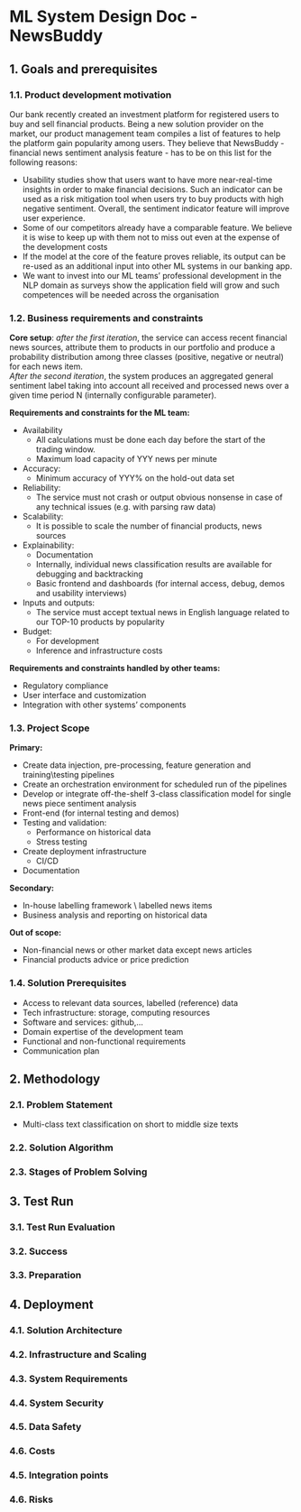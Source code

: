 # ML System Design Doc - NewsBuddy

## 1. Goals and prerequisites
### 1.1. Product development motivation  

Our bank recently created an investment platform for registered users to buy and sell financial products. Being a new solution provider on the market, our product management team compiles a list of features to help the platform gain popularity among users.
They believe that NewsBuddy - financial news sentiment analysis feature - has to be on this list for the following reasons:  
- Usability studies show that users want to have more near-real-time insights in order to make financial decisions. Such an indicator can be used as a risk mitigation tool when users try to buy products with high negative sentiment. Overall, the sentiment indicator feature will improve user experience.
- Some of our competitors already have a comparable feature. We believe it is wise to keep up with them not to miss out even at the expense of the development costs
- If the model at the core of the feature proves reliable, its output can be re-used as an additional input into other ML systems in our banking app.
- We want to invest into our ML teams’ professional development in the NLP domain as surveys show the application field will grow and such competences will be needed across the organisation

### 1.2. Business requirements and constraints  
**Core setup**: *after the first iteration*, the service can access recent financial news sources, attribute them to products in our portfolio and produce a probability distribution among three classes (positive, negative or neutral) for each news item.   
*After the second iteration*, the system produces an aggregated general sentiment label taking into account all received and processed news over a given time period N (internally configurable parameter).

**Requirements and constraints for the ML team:**
- Availability
  - All calculations must be done each day before the start of the trading window.
  - Maximum load capacity of YYY news per minute
- Accuracy:
  -   Minimum accuracy of YYY% on the hold-out data set
- Reliability:
  - The service must not crash or output obvious nonsense in case of any technical issues (e.g. with parsing raw data)  
- Scalability:
  - It is possible to scale the number of financial products, news sources
- Explainability:
  - Documentation
  - Internally, individual news classification results are available for debugging and backtracking
  - Basic frontend and dashboards (for internal access, debug, demos and usability interviews)
- Inputs and outputs:
  - The service must accept textual news in English language related to our TOP-10 products by popularity
- Budget:
  - For development
  - Inference and infrastructure costs 

**Requirements and constraints handled by other teams:**
- Regulatory compliance 
- User interface and customization
- Integration with other systems’ components



### 1.3. Project Scope 

**Primary:**
- Create data injection, pre-processing, feature generation and training\testing pipelines
- Create an orchestration environment for scheduled run of the pipelines 
- Develop or integrate off-the-shelf 3-class classification model for single news piece sentiment analysis
- Front-end (for internal testing and demos)
- Testing and validation:
  - Performance on historical data
  - Stress testing
- Create deployment infrastructure
  - CI/CD
- Documentation

**Secondary:**
- In-house labelling framework \ labelled news items
- Business analysis and reporting on historical data

**Out of scope:**
- Non-financial news or other market data except news articles
- Financial products advice or price prediction



### 1.4. Solution Prerequisites 
- Access to relevant data sources, labelled (reference) data 
- Tech infrastructure: storage, computing resources
- Software and services: github,...
- Domain expertise of the development team 
- Functional and non-functional requirements 
- Communication plan


## 2. Methodology
### 2.1. Problem Statement  

- Multi-class text classification on short to middle size texts

### 2.2. Solution Algorithm

### 2.3.  Stages of Problem Solving
  
## 3. Test Run  
### 3.1. Test Run Evaluation
  
### 3.2. Success  
    
### 3.3. Preparation  

## 4. Deployment    
### 4.1. Solution Architecture
    
### 4.2. Infrastructure and Scaling 
  
### 4.3. System Requirements  
    
### 4.4. System Security  
    
### 4.5. Data Safety   
  
### 4.6. Costs
  
### 4.5. Integration points  
  
### 4.6. Risks
  
